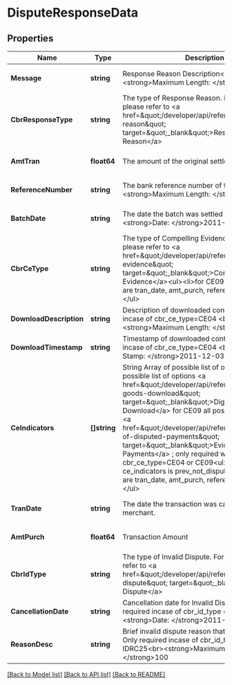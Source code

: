 # DisputeResponseData

## Properties
Name | Type | Description | Notes
------------ | ------------- | ------------- | -------------
**Message** | **string** | Response Reason Description&lt;br&gt;&lt;strong&gt;Maximum Length: &lt;/strong&gt;5000 | [optional] [default to null]
**CbrResponseType** | **string** | The type of Response Reason. For all types, please refer to &lt;a href&#x3D;\&quot;/developer/api/reference#response-reason\&quot; target&#x3D;\&quot;_blank\&quot;&gt;Response Reason&lt;/a&gt; | [optional] [default to null]
**AmtTran** | **float64** | The amount of the original settled transaction. | [optional] [default to null]
**ReferenceNumber** | **string** | The bank reference number of the deposit.&lt;br&gt;&lt;strong&gt;Maximum Length: &lt;/strong&gt;23 | [optional] [default to null]
**BatchDate** | **string** | The date the batch was settled to us &lt;br&gt;&lt;strong&gt;Date: &lt;/strong&gt;2011-12-03 | [optional] [default to null]
**CbrCeType** | **string** | The type of Compelling Evidence. For all types, please refer to &lt;a href&#x3D;\&quot;/developer/api/reference#compelling-evidence\&quot; target&#x3D;\&quot;_blank\&quot;&gt;Compelling Evidence&lt;/a&gt;&lt;ul&gt;&lt;li&gt;for CE09 Required fileds are tran_date, amt_purch, reference_number&lt;/li&gt;&lt;/ul&gt; | [optional] [default to null]
**DownloadDescription** | **string** | Description of downloaded content only required incase of cbr_ce_type&#x3D;CE04 &lt;br&gt;&lt;strong&gt;Maximum Length: &lt;/strong&gt;5000 | [optional] [default to null]
**DownloadTimestamp** | **string** | Timestamp of downloaded content only required incase of cbr_ce_type&#x3D;CE04 &lt;br&gt;&lt;strong&gt;Time Stamp: &lt;/strong&gt;2011-12-03T10:15:30+01:00 | [optional] [default to null]
**CeIndicators** | **[]string** | String Array of possible list of options for CE04  all possible list of options &lt;a href&#x3D;\&quot;/developer/api/reference#digital-goods-download\&quot; target&#x3D;\&quot;_blank\&quot;&gt;Digital Goods Download&lt;/a&gt; for CE09  all possible list of options &lt;a href&#x3D;\&quot;/developer/api/reference#evidence-of-disputed-payments\&quot; target&#x3D;\&quot;_blank\&quot;&gt;Evidence of Disputed Payments&lt;/a&gt; ; only required when cbr_ce_type&#x3D;CE04 or CE09&lt;ul&gt;&lt;li&gt;for CE04 if ce_indicators is prev_not_disputed, Required fields are tran_date, amt_purch, reference_number&lt;/li&gt;&lt;/ul&gt; | [optional] [default to null]
**TranDate** | **string** | The date the transaction was captured by the merchant. | [optional] [default to null]
**AmtPurch** | **float64** | Transaction Amount | [optional] [default to null]
**CbrIdType** | **string** | The type of Invalid Dispute. For all types, please refer to &lt;a href&#x3D;\&quot;/developer/api/reference#invalid-dispute\&quot; target&#x3D;\&quot;_blank\&quot;&gt;Invalid Dispute&lt;/a&gt; | [optional] [default to null]
**CancellationDate** | **string** | Cancellation date for Invalid Dispute. Only required incase of cbr_id_type &#x3D; IDRC3&lt;br&gt;&lt;strong&gt;Date: &lt;/strong&gt;2011-12-03 | [optional] [default to null]
**ReasonDesc** | **string** | Brief invalid dispute reason that was not listed. Only required incase of cbr_id_type &#x3D; IDRC25&lt;br&gt;&lt;strong&gt;Maximum Length: &lt;/strong&gt;100 | [optional] [default to null]

[[Back to Model list]](../README.md#documentation-for-models) [[Back to API list]](../README.md#documentation-for-api-endpoints) [[Back to README]](../README.md)

